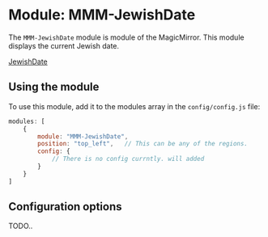 # Module: MMM-JewishDate
The `MMM-JewishDate` module is module of the MagicMirror.
This module displays the current Jewish date.

[JewishDate](JewishDate.png "JewishDate.")

## Using the module

To use this module, add it to the modules array in the `config/config.js` file:
````javascript
modules: [
	{
		module: "MMM-JewishDate",
		position: "top_left",	// This can be any of the regions.
		config: {
			// There is no config currntly. will added 
		}
	}
]
````

## Configuration options
TODO..